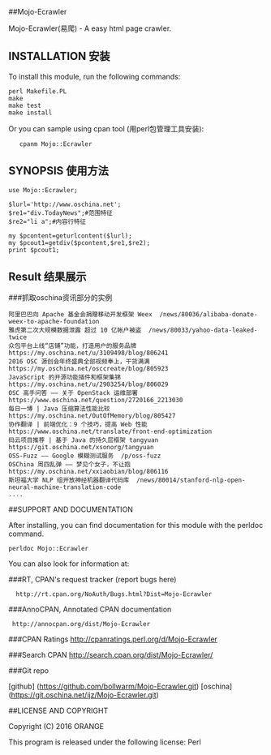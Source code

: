 ##Mojo-Ecrawler

 Mojo-Ecrawler(易爬) - A easy html page crawler.
 

## INSTALLATION 安装

To install this module, run the following commands:

	perl Makefile.PL
	make
	make test
	make install
 Or you can sample using cpan tool (用perl包管理工具安装):
   
       cpanm Mojo::Ecrawler

## SYNOPSIS 使用方法
 
    use Mojo::Ecrawler;
 
    $lurl='http://www.oschina.net';
    $re1="div.TodayNews";#范围特征
    $re2="li a";#内容行特征
 
    my $pcontent=geturlcontent($lurl);
    my $pcout1=getdiv($pcontent,$re1,$re2);
    print $pcout1;

## Result 结果展示

###抓取oschina资讯部分的实例

    阿里巴巴向 Apache 基金会捐赠移动开发框架 Weex  /news/80036/alibaba-donate-weex-to-apache-foundation
    雅虎第二次大规模数据泄露 超过 10 亿帐户被盗  /news/80033/yahoo-data-leaked-twice
    众包平台上线“店铺”功能，打造用户的服务品牌  https://my.oschina.net/u/3109498/blog/806241
    2016 OSC 源创会年终盛典全部视频奉上，干货满满  https://my.oschina.net/osccreate/blog/805923
    JavaScript 的开源功能插件和框架集锦  https://my.oschina.net/u/2903254/blog/806029
    OSC 高手问答 —— 关于 OpenStack 运维部署  https://www.oschina.net/question/2720166_2213030
    每日一博 | Java 压缩算法性能比较  https://my.oschina.net/OutOfMemory/blog/805427
    协作翻译 | 前端优化：9 个技巧，提高 Web 性能  https://www.oschina.net/translate/front-end-optimization
    码云项目推荐 | 基于 Java 的持久层框架 tangyuan  https://git.oschina.net/xsonorg/tangyuan
    OSS-Fuzz —— Google 模糊测试服务  /p/oss-fuzz
    OSChina 周四乱弹 —— 梦见个女子，不让抱  https://my.oschina.net/xxiaobian/blog/806116
    斯坦福大学 NLP 组开放神经机器翻译代码库  /news/80014/stanford-nlp-open-neural-machine-translation-code
    ....


##SUPPORT AND DOCUMENTATION 

After installing, you can find documentation for this module with the
perldoc command.

    perldoc Mojo::Ecrawler

You can also look for information at:

###RT, CPAN's request tracker (report bugs here)

      http://rt.cpan.org/NoAuth/Bugs.html?Dist=Mojo-Ecrawler

###AnnoCPAN, Annotated CPAN documentation
   
     http://annocpan.org/dist/Mojo-Ecrawler

###CPAN Ratings
        http://cpanratings.perl.org/d/Mojo-Ecrawler

###Search CPAN
        http://search.cpan.org/dist/Mojo-Ecrawler/
    
###Git repo

[github] (https://github.com/bollwarm/Mojo-Ecrawler.git)
[oschina] (https://git.oschina.net/ijz/Mojo-Ecrawler.git)

##LICENSE AND COPYRIGHT

Copyright (C) 2016 ORANGE

This program is released under the following license: Perl

